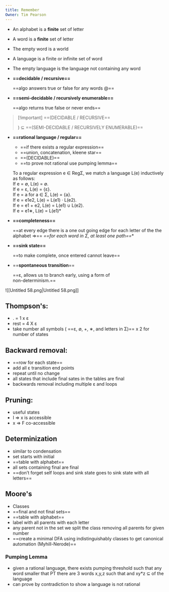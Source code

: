 ```yaml
---
title: Remember
Owner: Tim Pearson
---
```

  
- An alphabet is a **finite** set of letter
- A word is a **finite** set of letter
- The empty word is a world
- A language is a finite or infinite set of word
- The empty language is the language not containing any word
  
- **==decidable / recursive==**
    
    ==algo answers true or false for any words @==
    
- **==semi-decidable / recursively enumerable==**
    
    ==algo returns true false or never ends==
    

> [!important] ==(DECIDABLE / RECURSIVE==
> 
> ) ⊆ ==(SEMI-DECIDABLE / RECURSIVELY ENUMERABLE)==
- **==rational language / regular==**
    
    - ==if there exists a regular expression==
    - ==union, concatenation, kleene star==
    - ==(DECIDABLE)==
    - ==to prove not rational use pumping lemma==
    
    To a regular expression e ∈ RegΣ, we match a language L(e) inductively  
    as follows:  
    If e = ∅, L(e) = ∅.  
    If e = ε, L(e) = {ε}.  
    If e = a for a ∈ Σ, L(e) = {a}.  
    If e = e1e2, L(e) = L(e1) · L(e2).  
    If e = e1 + e2, L(e) = L(e1) ∪ L(e2).  
    If e = e1∗, L(e) = L(e1)*
    
- **==completeness==**
    
    ==at every edge there is a one out going edge for each letter of the the alphabet ⇒== **==for each word in Σ*, at least one path==**
    
- **==sink state==**
    
    ==to make complete, once entered cannot leave==
    
- ==**spontaneous transition**==
    
    ==ε, allows us to branch early, using a form of  
    non-determinism.==
    
![[Untitled 58.png|Untitled 58.png]]

## Thompson's:
- . = 1 x ε
- rest = 4 X ε
- take number all symbols ( ==ε, ∅, +, ∗, and letters in Σ)== x 2 for number of states
  
## Backward removal:
- ==row for each state==
- add all ε transition end points
- repeat until no change
- all states that include final sates in the tables are final
- backwards removal including multiple ε and loops
## Pruning:
- useful states
- I ⇒ x is accessible
- x ⇒ F co-accessible
  
## Determinization
- similar to condensation
- set starts with initial
- ==table with alphabet==
- all sets containing final are final
- ==don’t forget self loops and sink state goes to sink state with all letters==
  
## Moore's
- Classes
- ==final and not final sets==
- ==table with alphabet==
- label with all parents with each letter
- any parent not in the set we split the class removing all parents for given number
- ==create a minimal DFA using indistinguishably classes to get canonical automation (Myhill-Nerode)==
### Pumping Lemma
- given a rational language, there exists pumping threshold such that any word smaller that PT there are 3 words x,y,z such that and xy*z ⊆ of the language
- can prove by contradiction to show a language is not rational